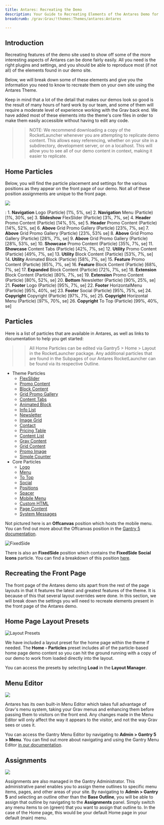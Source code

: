```yaml
---
title: Antares: Recreating the Demo
description: Your Guide to Recreating Elements of the Antares Demo for Grav
breadcrumb: /grav:Grav/!themes:Themes/antares:Antares

---
```


Introduction
-----

Recreating features of the demo site used to show off some of the more interesting aspects of Antares can be done fairly easily. All you need is the right plugins and settings, and you should be able to reproduce most (if not all) of the elements found in our demo site.

Below, we will break down some of these elements and give you the information you need to know to recreate them on your own site using the Antares Theme.

Keep in mind that a lot of the detail that makes our demos look so good is the result of many hours of hard work by our team, and some of them will require a moderate level of experience working with the Grav back end. We have added most of these elements into the theme's core files in order to make them easily accessible without having to edit any code.

>> NOTE: We recommend downloading a copy of the RocketLauncher whenever you are attempting to replicate demo content. This allows easy referencing, whether on your site in a subdirectory, development server, or on a localhost. This will allow you to see all of our demo content in context, making it easier to replicate.

Home Particles
-----

Below, you will find the particle placement and settings for the various positions as they appear on the front page of our demo. Not all of these position assignments are unique to the front page.

![](assets/antares2.png)

:   1. **Navigation** Logo (Particle) [1%, 5%, se]
    2. **Navigation** Menu (Particle) [1%, 30%, se]
    3. **Slideshow** FlexSlider (Particle) [3%, 7%, se]
    4. **Header** Promo Content (Particle) [14%, 5%, se]
    5. **Header** Promo Content (Particle) [14%, 52%, se]
    6. **Above** Grid Promo Gallery (Particle) [23%, 7%, se]
    7. **Above** Grid Promo Gallery (Particle) [23%, 53% se]
    8. **Above** Grid Promo Gallery (Particle) [28%, 7%, se]
    9. **Above** Grid Promo Gallery (Particle) [28%, 53%, se]
    10. **Showcase** Promo Content (Particle) [35%, 7%, se]
    11. **Showcase** Content Tabs (Particle) [42%, 7%, se]
    12. **Utility** Promo Content (Particle) [49%, 7%, se]
    13. **Utility** Block Content (Particle) [53%, 7%, se]
    14. **Utility** Animated Block (Particle) [58%, 7%, se]
    15. **Feature** Promo Content (Particle) [65%, 7%, se]
    16. **Feature** Block Content (Particle) [68%, 7%, se]
    17. **Expanded** Block Content (Particle) [72%, 7%, se]
    18. **Extension** Block Content (Particle) [80%, 7%, se]
    19. **Extension** Promo Content (Particle) [80%, 52%, se]
    20. **Bottom** Newsletter (Particle) [90%, 25%, se]
    21. **Footer** Logo (Particle) [95%, 7%, se]
    22. **Footer** HorizontalMenu (Particle) [95%, 40%, se]
    23. **Footer** Social (Particle) [95%, 75%, se]
    24. **Copyright** Copyright (Particle) [97%, 7%, se]
    25. **Copyright** Horizontal Menu (Particle) [97%, 70%, se]
    26. **Copyright** To Top (Particle) [99%, 40%, se]

Particles
-----

Here is a list of particles that are available in Antares, as well as links to documentation to help you get started:

>> All Home Particles can be edited via Gantry5 > Home > Layout in the RocketLauncher package. Any additional particles that are found in the Subpages of our Antares RocketLauncher can be found via its respective Outline.

* Theme Particles
    - [FlexSlider](particle_flexslider.md)
    - [Promo Content](particle_promocontent.md)
    - [Block Content](particle_block.md)
    - [Grid Promo Gallery](particle_gridpromogallery.md)
    - [Content Tabs](particle_tabs.md)
    - [Animated Block](particle_animatedblock.md)
    - [Info List](particle_info.md)
    - [Newsletter](particle_newsletter.md)
    - [Image Grid](particle_image.md)
    - [Contact](particle_contact.md)
    - [Pricing Table](particle_pricing.md)
    - [Content List](particle_contentlist.md)
    - [Grav Content](particle_grav.md)
    - [Grid Content](particle_gridcontent.md)
    - [Promo Image](particle_promoimage.md)
    - [Simple Counter](particle_simplecounter.md)
* Core Particles 
    - [Logo](http://docs.gantry.org/gantry5/particles/logo)
    - [Menu](http://docs.gantry.org/gantry5/particles/menu-control)
    - [To Top](http://docs.gantry.org/gantry5/particles/to-top)
    - [Social](http://docs.gantry.org/gantry5/particles/social)
    - [Positions](http://docs.gantry.org/gantry5/particles/position)
    - [Spacer](http://docs.gantry.org/gantry5/particles/spacer)
    - [Mobile Menu](http://docs.gantry.org/gantry5/particles/mobile-menu)
    - [Custom HTML](http://docs.gantry.org/gantry5/particles/custom-html)
    - [Page Content](http://docs.gantry.org/gantry5/particles/page-content)
    - [System Messages](http://docs.gantry.org/gantry5/particles/system-messages)

Not pictured here is an **Offcanvas** position which hosts the mobile menu. You can find out more about the Offcanvas position in the [Gantry 5 documentation](http://docs.gantry.org/gantry5/configure/layout-manager#offcanvas-section).

![FixedSide](fixedside.png)

There is also an **FixedSide** position which contains the **FixedSide Social Icons** particle. You can find a breakdown of this position [here](demo_fixedside.md).

Recreating the Front Page
-----

The front page of the Antares demo sits apart from the rest of the page layouts in that it features the latest and greatest features of the theme. It is because of this that several layout overrides were done. In this section, we will break down the settings you will need to recreate elements present in the front page of the Antares demo.

Home Page Layout Presets
-----

![Layout Presets](assets/layout_presets.jpeg)

We have included a layout preset for the home page within the theme if needed. The **Home - Particles** preset includes all of the particle-based home page demo content so you can hit the ground running with a copy of our demo to work from loaded directly into the layout.

You can access the presets by selecting **Load** in the **Layout Manager**.

Menu Editor
-----

![](assets/menu_1.jpeg)

Antares has its own built-in Menu Editor which takes full advantage of Grav's menu system, taking your Grav menus and enhancing them before passing them to visitors on the front end. Any changes made in the Menu Editor will only affect the way it appears to the visitor, and not the way Grav sees or uses it.

You can access the Gantry Menu Editor by navigating to **Admin > Gantry 5 > Menu**. You can find out more about navigating and using the Gantry Menu Editor [in our documentation](http://docs.gantry.org/gantry5/configure/menu-editor).

Assignments
-----

![](assets/assignments_1.jpeg)

Assignments are also managed in the Gantry Administrator. This administrative panel enables you to assign theme outlines to specific menu items, pages, and other areas of your site. By navigating to **Admin > Gantry 5** and selecting an outline other than the **Base Outline**, you will be able to assign that outline by navigating to the **Assignments** panel. Simply switch any menu items to on (green) that you want to assign that outline to. In the case of the Home page, this would be your default Home page in your default (main) menu.
